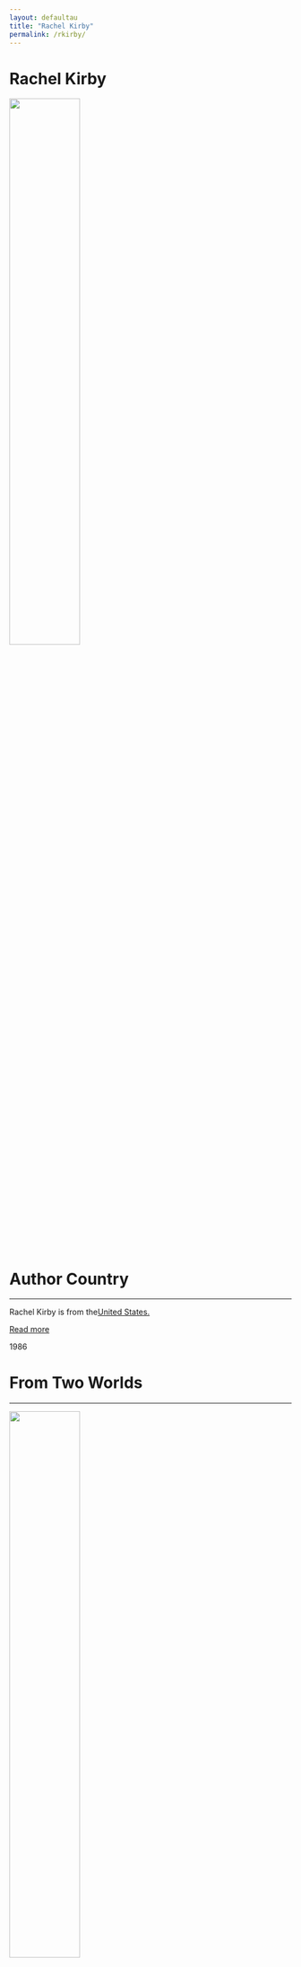 ```yaml
---
layout: defaultau
title: "Rachel Kirby"
permalink: /rkirby/
---
```

<!-- partial:index.partial.html -->
<div class="content">
    <h1>Rachel Kirby</h1>
    <div class="quote">
        <div><img src="https://t4.ftcdn.net/jpg/03/40/12/49/360_F_340124934_bz3pQTLrdFpH92ekknuaTHy8JuXgG7fi.jpg" height="50%" width = "50%" class="logo"></div>
    </div>
    <div class="timeline">
        <div style="padding-bottom:100px;"></div>
        <div class="block">
            <div class="date right"><p class="right"> </p></div>
            <div class="dot"></div>
            <div class="left first">
            <div class="author_country">
                <h1>Author Country</h1><hr>
          <div class="aclocation">  <p>Rachel Kirby is from the<a href="{{ site.baseurl }}/1">United States.</a></p></div>
              <div class="acreadmore">  <a href="" target="_blank">Read more</a></div>
            </div>
            </div>
        </div>
        <div class="date right"><p class="right">1986</p></div>
            <div class="dot"></div>
            <div class="left hide">
                <h1>From Two Worlds</h1><hr>
                <p><img src="https://m.media-amazon.com/images/I/31SfBdAOmOL._SX218_BO1,204,203,200_QL40_FMwebp_.jpg" height="50%" width = "50%"></p>
                <p>
                Language: English<br/>
                Publisher: Trustees of the Whitechapel Art Gallery<br/>
                Pub_location: London, England<br/>
                Genre: Biography
                Length: 48</p>
            </div>
        </div>
       <div style="padding-bottom:100px;"></div>
    </div>
  <!-- partial -->
<script src='https://cdnjs.cloudflare.com/ajax/libs/jquery/3.1.1/jquery.min.js'></script><script  src="{{ site.baseurl }}/assets/js/authorscript.js"></script>
